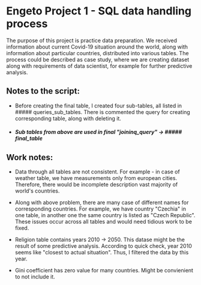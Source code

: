 # Engeto Project 1 - SQL data handling process

The purpose of this project is practice data preparation. We received information about current Covid-19 situation around the world, along with information about particular countries, distributed into various tables. The process could be described as case study, where we are creating dataset along with requirements of data scientist, for example for further predictive analysis.


## Notes to the script:
- Before creating the final table, I created four sub-tables, all listed in ##### queries_sub_tables. There is commented the query for creating corresponding table, along with deleting it.
- ##### Sub tables from above are used in final "joininq_query" -> ##### final_table

## Work notes:

- Data through all tables are not consistent. For example - in case of weather table, we have measurements only from european cities. Therefore, there would be incomplete description vast majority of world's countries. 

- Along with above problem, there are many case of different names for corresponding countries. For example, we have country "Czechia" in one table, in another one the same country is listed as "Czech Republic". These issues occur across all tables and would need tidious work to be fixed. 

- Religion table contains years 2010 -> 2050. This datase might be the result of some predictive analysis. According to quick check, year 2010 seems like "closest to actual situation". Thus, I filtered the data by this year.

- Gini coefficient has zero value for many countries. Might be convienient to not include it.
